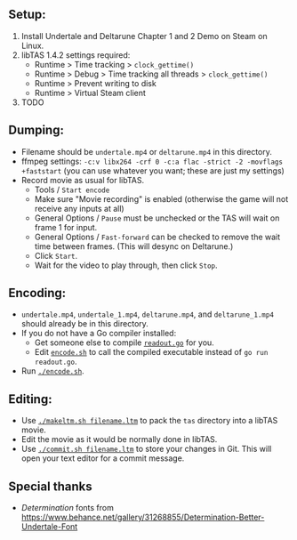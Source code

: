 ## Setup:

1. Install Undertale and Deltarune Chapter 1 and 2 Demo on Steam on Linux.
2. libTAS 1.4.2 settings required:
    - Runtime > Time tracking > `clock_gettime()`
    - Runtime > Debug > Time tracking all threads > `clock_gettime()`
    - Runtime > Prevent writing to disk
    - Runtime > Virtual Steam client
3. TODO

## Dumping:

- Filename should be `undertale.mp4` or `deltarune.mp4` in this directory.
- ffmpeg settings: `-c:v libx264 -crf 0 -c:a flac -strict -2 -movflags +faststart` (you can use whatever you want; these are just my settings)
- Record movie as usual for libTAS.
  - Tools / `Start encode`
  - Make sure "Movie recording" is enabled (otherwise the game will not receive any inputs at all)
  - General Options / `Pause` must be unchecked or the TAS will wait on frame 1 for input.
  - General Options / `Fast-forward` can be checked to remove the wait time between frames. (This will desync on Deltarune.)
  - Click `Start`.
  - Wait for the video to play through, then click `Stop`.

## Encoding:

- `undertale.mp4`, `undertale_1.mp4`, `deltarune.mp4`, and `deltarune_1.mp4` should already be in this directory.
- If you do not have a Go compiler installed:
  - Get someone else to compile [`readout.go`](readout.go) for you.
  - Edit [`encode.sh`](encode.sh) to call the compiled executable instead of `go run readout.go`.
- Run [`./encode.sh`](encode.sh).

## Editing:

- Use [`./makeltm.sh filename.ltm`](makeltm.sh) to pack the `tas` directory into a libTAS movie.
- Edit the movie as it would be normally done in libTAS.
- Use [`./commit.sh filename.ltm`](commit.sh) to store your changes in Git. This will open your text editor for a commit message.

## Special thanks

- *Determination* fonts from <https://www.behance.net/gallery/31268855/Determination-Better-Undertale-Font>
